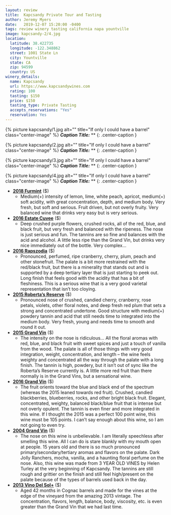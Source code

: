 ```yaml
---
layout: review
title:  Kapcsandy Private Tour and Tasting
author: Jeremy Myers
date:   2019-12-07 15:20:00 -0400
tags: review winery tasting california napa yountville
image: kapcsandy-2/4.jpg
location:
  latitude: 38.422735
  longitude: -122.348862
  street: 1001 State Ln
  city: Yountville
  state: CA
  zip: 94599
  country: US
winery_details:
  name: Kapcsandy
  url: https://www.kapcsandywines.com
  rating: 100
  tasting: $150
  price: $150
  tasting_type: Private Tasting
  accepts_reservations: "Yes" 
  reservation: Yes
---
```


{% picture kapcsandy/1.jpg alt="" title="If only I could have a barrel" class="center-image" %}
***Caption Title:*** **
{: .center-caption }

{% picture kapcsandy/2.jpg alt="" title="If only I could have a barrel" class="center-image" %}
***Caption Title:*** **
{: .center-caption }

{% picture kapcsandy/3.jpg alt="" title="If only I could have a barrel" class="center-image" %}
***Caption Title:*** **
{: .center-caption }

{% picture kapcsandy/4.jpg alt="" title="If only I could have a barrel" class="center-image" %}
***Caption Title:*** **
{: .center-caption }


* [**2018 Furmint**]() ($)
  * Medium(+) intensity of lemon, lime, white peach, apricot, medium(+) soft acidity, with great concentration, depth, and medium body.  Very fresh, but soft and serious.  Fruit driven, but not overly fruity.  Very balanced wine that drinks very easy but is very serious.
* [**2016 Estate Cuvee**]() ($)
  * Deep crushed purple flowers, crushed rocks, all of the red, blue, and black fruit, but very fresh and balanced with the ripeness.  The nose is just serious and fun.  The tannins are so fine and balances with the acid and alcohol.  A little less ripe than the Grand Vin, but drinks very nice immediately out of the bottle.  Very complex…
* [**2016 Rapszodia**]() ($)
  * Pronounced, perfumed, ripe cranberry, cherry, plum, peach and other stonefruit.  The palate is a bit more restrained with the red/black fruit, but there is a minerality that stands out and is supported by a deep tertiary layer that is just starting to peek out.  Long finish that feels good with the acidity that has a bit of fleshiness.  This is a serious wine that is a very good varietal representation that isn’t too cloying.
* [**2015 Roberta’s Reserve**]() ($)
  * Pronounced nose of crushed, candied cherry, cranberry, rose petals, violets, other floral notes, and deep fresh red plum that sets a strong and concentrated undertone.  Good structure with medium(+) powdery tannin and acid that still needs time to integrated into the medium body.  Very fresh, young and needs time to smooth and round it out.
* [**2015 Grand Vin**]() ($)
  * The intensity on the nose is ridiculous…  All the floral aromas with red, blue, and black fruit with sweet spices and just a touch of vanilla from the wood.  The palate is all of those things with very good integration, weight, concentration, and length – the wine feels weighty and concentrated all the way through the palate with a long finish.  The tannin is high, powdery, but it isn’t out of sync like the Roberta’s Reserve currently is.  A little more red fruit than there normally is in the Grand Vins, but a sensational wine.
* [**2016 Grand Vin**]() ($)
  * The fruit orients toward the blue and black end of the spectrum (whereas the 2015 leaned towards red fruit).  Crushed, candied blackberries, blueberries, rocks, and other bright black fruit.  Elegant, concentrated, weighty, balanced black/blue fruit that is intense but not overly opulent.  The tannin is even finer and more integrated in this wine.  If I thought the 2015 was a perfect 100 point wine, this wine must be 105 points.  I can’t say enough about this wine, so I am not going to even try.
* [**2004 Grand Vin**]() ($)
  * The nose on this wine is unbelievable.  I am literally speechless after smelling this wine.  All I can do is stare blankly with my mouth open at people.  15 years old and there is so much pronounced primary/secondary/tertiary aromas and flavors on the palate.  Dark Jolly Ranchers, mocha, vanilla, and a haunting floral perfume on the nose.  Also, this wine was made from 3 YEAR OLD VINES by Helen Turley at the very beginning of Kapcsandy.  The tannins are still rough and grittier on the finish and still feel high/present on the palate because of the types of barrels used back in the day.
* [**2013 Vino Del Sol+**]() ($)
  * Aged 42 months in Cognac barrels and made for the vines at the edge of the vineyard from the amazing 2013 vintage.  The concentration, flavors, length, balance, body, viscosity, etc. is even greater than the Grand Vin that we had last time.


